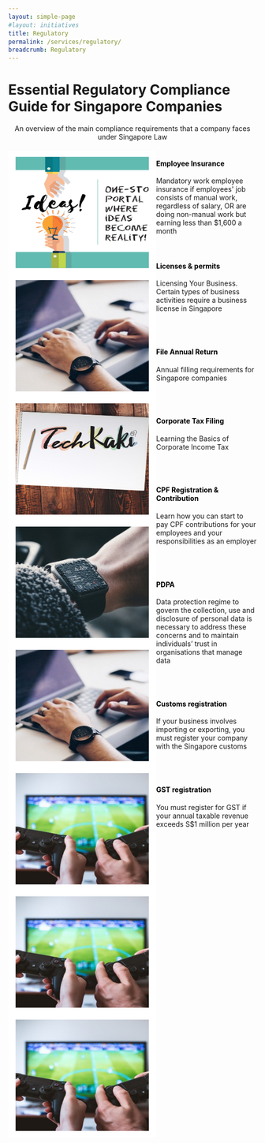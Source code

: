 ```yaml
---
layout: simple-page
#layout: initiatives
title: Regulatory
permalink: /services/regulatory/
breadcrumb: Regulatory
---
```

<h1><div class="has-text-centered has-text-weight-bold">Essential Regulatory Compliance Guide for Singapore Companies</div></h1>

<center>An overview of the main compliance requirements that a company faces under Singapore Law</center>

<div>
<img src="/images/programmes/products-and-services/3.jpg" align="left" style="width:300px;height:250px;">
<h4 style="color:black"><br />Employee Insurance</h4>
<span style="font-size:100%;">Mandatory work employee insurance if employees' job consists of manual work, regardless of salary, OR are doing non-manual work but earning less than $1,600 a month</span>
</div>
<br />

<div>
<img src="/images/programmes/products-and-services/2.jpg" align="left" style="width:300px;height:250px;">
<h4 style="color:black"><br /><a style="color:black; text-decoration: none" href="https://www.gobusiness.gov.sg/licences" target="_blank">Licenses & permits</a></h4>
<span style="font-size:100%;">Licensing Your Business. Certain types of business activities require a business license in Singapore</span>
</div>
<br />
<br />

<div>
<img src="/images/programmes/products-and-services/5.jpg" align="left" style="width:300px;height:250px;">
<h4 style="color:black"><br /><a style="color:black; text-decoration: none" href="https://www.acra.gov.sg/how-to-guides/filing-annual-returns-ars" target="_blank">File Annual Return</a></h4>
<span style="font-size:100%;">Annual filling requirements for Singapore companies<br /></span>
<div>
<br />
<br />

<div>
<img src="/images/programmes/products-and-services/6.jpg" align="left" style="width:300px;height:250px;">
<h4 style="color:black"><br /><a style="color:black; text-decoration: none" href="https://www.iras.gov.sg/irashome/CorporateTax2019/" target="_blank">Corporate Tax Filing</a></h4>
<span style="font-size:100%;">Learning the Basics of Corporate Income Tax<br /></span>
<div>
<br />
<br />

<div>
<img src="/images/programmes/products-and-services/2.jpg" align="left" style="width:300px;height:250px;">
<h4 style="color:black"><br /><a style="color:black; text-decoration: none" href="https://www.cpf.gov.sg/Employers/EmployerGuides/employer-guides/setting-up-a-company/registering-as-an-employer-and-knowing-your-responsibilities" target="_blank">CPF Registration & Contribution</a></h4>
<span style="font-size:100%;">Learn how you can start to pay CPF contributions for your employees and your responsibilities as an employer<br /></span>
<div>
<br />
<br />

<div>
<img src="/images/programmes/products-and-services/7.jpg" align="left" style="width:300px;height:250px;">
<h4 style="color:black"><br /><a style="color:black; text-decoration: none" href="https://www.pdpc.gov.sg/Legislation-and-Guidelines/Personal-Data-Protection-Act-Overview" target="_blank">PDPA</a></h4>
<span style="font-size:100%;">Data protection regime to govern the collection, use and disclosure of personal data is necessary to address these concerns and to maintain individuals’ trust in organisations that manage data<br /></span>
<div>
<br />
<br />

<div>
<img src="/images/programmes/products-and-services/7.jpg" align="left" style="width:300px;height:250px;">
<h4 style="color:black"><br /><a style="color:black; text-decoration: none" href="https://www.customs.gov.sg/businesses/registering-to-trade/quick-guide-on-registration-matters" target="_blank">Customs registration</a></h4>
<span style="font-size:100%;">If your business involves importing or exporting, you must register your company with the Singapore customs<br /></span>
<div>
<br />
<br />

<div>
<img src="/images/programmes/products-and-services/7.jpg" align="left" style="width:300px;height:250px;">
<h4 style="color:black"><br /><a style="color:black; text-decoration: none" href="https://www.iras.gov.sg/IRASHome/GST/Non-GST-registered-businesses/Registering-for-GST/Applying-for-GST-Registration/" target="_blank">GST registration</a></h4>
<span style="font-size:100%;">You must register for GST if your annual taxable revenue exceeds S$1 million per year<br /></span>
<div>
